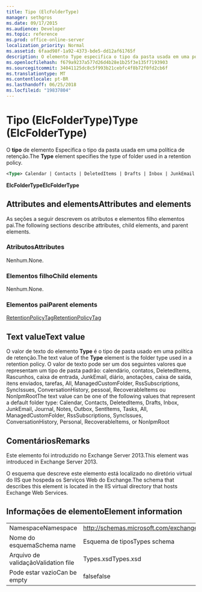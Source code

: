 ```yaml
---
title: Tipo (ElcFolderType)
manager: sethgros
ms.date: 09/17/2015
ms.audience: Developer
ms.topic: reference
ms.prod: office-online-server
localization_priority: Normal
ms.assetid: 6faad98f-1a92-4373-bde5-dd12af61765f
description: O elemento Type especifica o tipo da pasta usada em uma política de retenção.
ms.openlocfilehash: f679a9237a577d26d4b28e1b25f3e135f7193903
ms.sourcegitcommit: 34041125dc8c5f993b21cebfc4f8b72f0fd2cb6f
ms.translationtype: MT
ms.contentlocale: pt-BR
ms.lasthandoff: 06/25/2018
ms.locfileid: "19837804"
---
```

# <a name="type-elcfoldertype"></a><span data-ttu-id="2d43d-103">Tipo (ElcFolderType)</span><span class="sxs-lookup"><span data-stu-id="2d43d-103">Type (ElcFolderType)</span></span>

<span data-ttu-id="2d43d-104">O **tipo** de elemento Especifica o tipo da pasta usada em uma política de retenção.</span><span class="sxs-lookup"><span data-stu-id="2d43d-104">The **Type** element specifies the type of folder used in a retention policy.</span></span> 
  
```XML
<Type> Calendar | Contacts | DeletedItems | Drafts | Inbox | JunkEmail | Journal | Notes | Outbox | SentItems | Tasks | All | ManagedCustomFolder | RssSubscriptions | SyncIssues | ConversationHistory | Personal | RecoverableItems | NonIpmRoot <Type>
```

 <span data-ttu-id="2d43d-105">**ElcFolderType**</span><span class="sxs-lookup"><span data-stu-id="2d43d-105">**ElcFolderType**</span></span>
## <a name="attributes-and-elements"></a><span data-ttu-id="2d43d-106">Attributes and elements</span><span class="sxs-lookup"><span data-stu-id="2d43d-106">Attributes and elements</span></span>

<span data-ttu-id="2d43d-107">As seções a seguir descrevem os atributos e elementos filho elementos pai.</span><span class="sxs-lookup"><span data-stu-id="2d43d-107">The following sections describe attributes, child elements, and parent elements.</span></span>
  
### <a name="attributes"></a><span data-ttu-id="2d43d-108">Atributos</span><span class="sxs-lookup"><span data-stu-id="2d43d-108">Attributes</span></span>

<span data-ttu-id="2d43d-109">Nenhum.</span><span class="sxs-lookup"><span data-stu-id="2d43d-109">None.</span></span>
  
### <a name="child-elements"></a><span data-ttu-id="2d43d-110">Elementos filho</span><span class="sxs-lookup"><span data-stu-id="2d43d-110">Child elements</span></span>

<span data-ttu-id="2d43d-111">Nenhum.</span><span class="sxs-lookup"><span data-stu-id="2d43d-111">None.</span></span>
  
### <a name="parent-elements"></a><span data-ttu-id="2d43d-112">Elementos pai</span><span class="sxs-lookup"><span data-stu-id="2d43d-112">Parent elements</span></span>

[<span data-ttu-id="2d43d-113">RetentionPolicyTag</span><span class="sxs-lookup"><span data-stu-id="2d43d-113">RetentionPolicyTag</span></span>](retentionpolicytag.md)
  
## <a name="text-value"></a><span data-ttu-id="2d43d-114">Text value</span><span class="sxs-lookup"><span data-stu-id="2d43d-114">Text value</span></span>

<span data-ttu-id="2d43d-115">O valor de texto do elemento **Type** é o tipo de pasta usado em uma política de retenção.</span><span class="sxs-lookup"><span data-stu-id="2d43d-115">The text value of the **Type** element is the folder type used in a retention policy.</span></span> <span data-ttu-id="2d43d-116">O valor de texto pode ser um dos seguintes valores que representam um tipo de pasta padrão: calendário, contatos, DeletedItems, Rascunhos, caixa de entrada, JunkEmail, diário, anotações, caixa de saída, itens enviados, tarefas, All, ManagedCustomFolder, RssSubscriptions, SyncIssues, ConversationHistory, pessoal, RecoverableItems ou NonIpmRoot</span><span class="sxs-lookup"><span data-stu-id="2d43d-116">The text value can be one of the following values that represent a default folder type: Calendar, Contacts, DeletedItems, Drafts, Inbox, JunkEmail, Journal, Notes, Outbox, SentItems, Tasks, All, ManagedCustomFolder, RssSubscriptions, SyncIssues, ConversationHistory, Personal, RecoverableItems, or NonIpmRoot</span></span> 
  
## <a name="remarks"></a><span data-ttu-id="2d43d-117">Comentários</span><span class="sxs-lookup"><span data-stu-id="2d43d-117">Remarks</span></span>

<span data-ttu-id="2d43d-118">Este elemento foi introduzido no Exchange Server 2013.</span><span class="sxs-lookup"><span data-stu-id="2d43d-118">This element was introduced in Exchange Server 2013.</span></span>
  
<span data-ttu-id="2d43d-119">O esquema que descreve este elemento está localizado no diretório virtual do IIS que hospeda os Serviços Web do Exchange.</span><span class="sxs-lookup"><span data-stu-id="2d43d-119">The schema that describes this element is located in the IIS virtual directory that hosts Exchange Web Services.</span></span>
  
## <a name="element-information"></a><span data-ttu-id="2d43d-120">Informações de elemento</span><span class="sxs-lookup"><span data-stu-id="2d43d-120">Element information</span></span>

|||
|:-----|:-----|
|<span data-ttu-id="2d43d-121">Namespace</span><span class="sxs-lookup"><span data-stu-id="2d43d-121">Namespace</span></span>  <br/> |http://schemas.microsoft.com/exchange/services/2006/types  <br/> |
|<span data-ttu-id="2d43d-122">Nome do esquema</span><span class="sxs-lookup"><span data-stu-id="2d43d-122">Schema name</span></span>  <br/> |<span data-ttu-id="2d43d-123">Esquema de tipos</span><span class="sxs-lookup"><span data-stu-id="2d43d-123">Types schema</span></span>  <br/> |
|<span data-ttu-id="2d43d-124">Arquivo de validação</span><span class="sxs-lookup"><span data-stu-id="2d43d-124">Validation file</span></span>  <br/> |<span data-ttu-id="2d43d-125">Types.xsd</span><span class="sxs-lookup"><span data-stu-id="2d43d-125">Types.xsd</span></span>  <br/> |
|<span data-ttu-id="2d43d-126">Pode estar vazio</span><span class="sxs-lookup"><span data-stu-id="2d43d-126">Can be empty</span></span>  <br/> |<span data-ttu-id="2d43d-127">false</span><span class="sxs-lookup"><span data-stu-id="2d43d-127">false</span></span>  <br/> |
   

